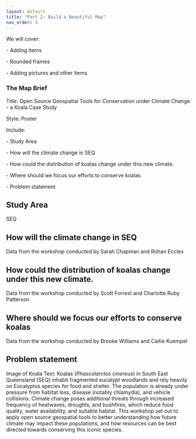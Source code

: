 ```yaml
---
layout: default
title: "Part 2: Build a Beautiful Map"
nav_order: 4
---
```


We will cover:

\- Adding items

\- Rounded frames

\- Adding pictures and other items

### The Map Brief 

Title: Open Source Geospatial Tools for Conservation under Climate Change - a Koala Case Study

Style: Poster

Include:

\- Study Area

\- How will the climate change in SEQ

\- How could the distribution of koalas change under this new climate.

\- Where should we focus our efforts to conserve koalas

\- Problem statement

## Study Area

SEQ

## How will the climate change in SEQ

Data from the workshop conducted by Sarah Chapman and Rohan Eccles

## How could the distribution of koalas change under this new climate.

Data from the workshop conducted by Scott Forrest and Charlotte Ruby Patterson

## Where should we focus our efforts to conserve koalas

Data from the workshop conducted by Brooke Williams and Caitie Kuempel

## Problem statement

Image of Koala Text: Koalas (*Phascolarctos cinereus*) in South East Queensland (SEQ) inhabit fragmented eucalypt woodlands and rely heavily on Eucalyptus species for food and shelter. The population is already under pressure from habitat loss, disease (notably chlamydia), and vehicle collisions. Climate change poses additional threats through increased frequency of heatwaves, droughts, and bushfires, which reduce food quality, water availability, and suitable habitat. This workshop set out to apply open source geospatial tools to better understanding how future climate may impact these populations, and how resources can be best directed towards conserving this iconic species.
